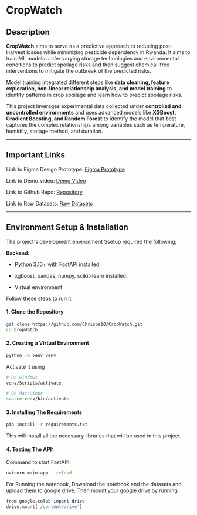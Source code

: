 # CropWatch

## Description
**CropWatch** aims to serve as a predictive approach to reducing post-Harvest losses while minimizing pesticide dependency in Rwanda. It aims to train ML models under varying storage technologies and environmental conditions to predict spoilage risks and then suggest chemical-free interventions to mitigate the outbreak of the predicted risks.  

Model training integrated different steps like **data cleaning, feature exploration, non-linear relationship analysis, and model training** to identify patterns in crop spoilage and learn how to predict spoilage risks.  

This project leverages experimental data collected under **controlled and uncontrolled environments** and uses advanced models like **XGBoost, Gradient Boosting, and Random Forest** to identify the model that best captures the complex relationships among variables such as temperature, humidity, storage method, and duration.

---

## Important Links
Link to Figma Design Prototype: [Figma Prototype](https://www.figma.com/proto/HeYYfDZr1FuFhiuX3QKn9d/Untitled?node-id=55-110&t=To9ZBosESzdP5faF-1)


Link to Demo_video: [Demo Video](https://github.com/Chrisos10/CropWatch.git)


Link to Github Repo: [Repository](https://github.com/Chrisos10/CropWatch.git)

Link to Raw Datasets: [Raw Datasets](https://data.mendeley.com/datasets/fmtgzw5mmp/1) 

---

## Environment Setup & Installation

The project's development environment Ssetup required the following;

**Backend**:

- Python 3.10+ with FastAPI installed.

- xgboost, pandas, numpy, scikit-learn installed.

- Virtual environment

Follow these steps to run it

#### 1. Clone the Repository
```bash
git clone https://github.com/Chrisos10/CropWatch.git
cd CropWatch
```
#### 2. Creating a Virtual Environment

```bash
python -m venv venv
```
Activate it using
```bash
# On windows
venv/Scripts/activate
```
```bash
# On Mac/Linux
source venv/bin/activate
```

#### 3. Installing The Requirements
```bash
pip install -r requirements.txt
```

This will install all the necessary libraries that will be used in this project.

#### 4. Testing The API:

Command to start FastAPI:
```bash
uvicorn main:app --reload
```

For Running the notebook, 
Download the notebook and the datasets and upload them to google drive. Then mount your google drive by running

```bash
from google.colab import drive
drive.mount('/content/drive')
```